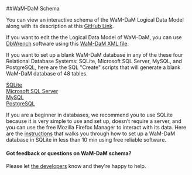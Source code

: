 ##WaM-DaM Schema

You can view an interactive schema of the WaM-DaM Logical Data Model along with its description at this <a href="http://amabdallah.github.io/WaM-DaM/diagrams/Full.html" target="_blank">GitHub Link</a>.  

If you want to edit the the Logical Data Model of WaM-DaM, you can use <a href="http://www.dbwrench.com/" target="_blank">DbWrench</a> software using this <a href="https://github.com/amabdallah/WaM-DaM/blob/master/03WaM-DaM_Schema/WaMDaMAugust19_2015.xml" target="_blank">WaM-DaM XML file</a>.    

If you want to set up  a blank WaM-DaM database in any of the these four Relational Database Systems: SQLite, Microsoft SQL Server, MySQL, and PostgreSQL, here are the SQL "Create" scripts that will generate a blank WaM-DaM database of 48 tables. 

[SQLite](https://github.com/amabdallah/WaM-DaM/blob/master/03WaM-DaM_Schema/Blank_Database/WaM-DaM_for_SQLite.sql)  
[Microsoft SQL Server](https://github.com/amabdallah/WaM-DaM/blob/master/03WaM-DaM_Schema/Blank_Database/WaM-DaM_for_MSSQL.sql)  
[MySQL](https://github.com/amabdallah/WaM-DaM/blob/master/03WaM-DaM_Schema/Blank_Database/WaM-DaM_for_MySQL.sql)   
[PostgreSQL](https://github.com/amabdallah/WaM-DaM/blob/master/03WaM-DaM_Schema/Blank_Database/WaM-DaM_for_PostgreSQL.sql)  

If you are a beginner in databases, we recommend you to use SQLite because it is very simple to use and set up, doesn’t require a server, and you can use the free Mozilla Firefox Manager to interact with its data. Here are the <a href="https://github.com/amabdallah/WaM-DaM/blob/master/02UseCases/UseCases/SQLite_Instructions.md" target="_blank">instructions</a> that walks you through how to set up a WaM-DaM database in SQLite in less than 10 min using free reliable software.


#### Got feedback or questions on WaM-DaM schema?    
Please let <a href="https://github.com/amabdallah/WaM-DaM#authors-and-contact" target="_blank">the developers</a> know and they're happy to help.

